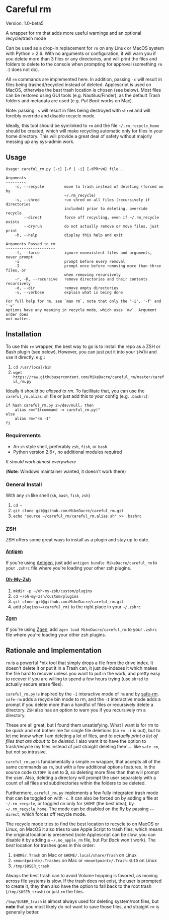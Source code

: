 # Careful rm

Version: 1.0-beta5

A wrapper for rm that adds more useful warnings and an optional recycle/trash mode

Can be used as a drop-in replacement for `rm` on any Linux or MacOS system with
Python > 2.6. With no arguments or configuration, it will warn you if you
delete more than 3 files or any directories, and will print the files and
folders to delete to the console when prompting for approval (something `rm -I`
does not do).

All `rm` commands are implemented here. In addition, passing `-c` will result
in files being trashed/recycled instead of deleted. Applescript is used on
MacOS, otherwise the best trash location is chosen (see below). Most files can
be restored using GUI tools (e.g. Nautilus/Finder), as the default Trash
folders and metadata are used (e.g. *Put Back* works on Mac).

Note: passing `-s` will result in files being destroyed with `shred` and will
forcibly override and disable recycle mode.

Ideally, this tool should be symlinked to `rm` and the file
`~/.rm_recycle_home` should be created, which will make recycling automatic
only for files in your home directory. This will provide a great deal of safety
without majorly messing up any sys-admin work.

## Usage

```
Usage: careful_rm.py [-c] [-f | -i] [-dPRrvW] file ..

Arguments
---------
    -c, --recycle         move to trash instead of deleting (forced on by
                          ~/.rm_recycle)
    -s, --shred           run shred on all files (recursively if directories
                          included) prior to deleting, override recycle
        --direct          force off recycling, even if ~/.rm_recycle exists
        --dryrun          do not actually remove or move files, just print
    -h, --help            display this help and exit

Arguments Passed to rm
----------------------
    -f, --force           ignore nonexistent files and arguments, never prompt
    -i                    prompt before every removal
    -I                    prompt once before removing more than three files, or
                          when removing recursively
    -r, -R, --recursive   remove directories and their contents recursively
    -d, --dir             remove empty directories
    -v, --verbose         explain what is being done

For full help for rm, see `man rm`, note that only the '-i', '-f' and '-v'
options have any meaning in recycle mode, which uses `mv`. Argument order does
not matter.
```

## Installation

To use this `rm` wrapper, the best way to go is to install the repo as a ZSH or
Bash plugin (see below). However, you can just put it into your `$PATH` and use
it directly. e.g.:

1. `cd /usr/local/bin`
2. `wget https://raw.githubusercontent.com/MikeDacre/careful_rm/master/careful_rm.py`

Ideally it should be *aliased to rm*. To facilitate that, you can use the
`careful_rm.alias.sh` file or just add this to your config (e.g. `.bashrc`):

    if hash careful_rm.py 2>/dev/null; then
        alias rm="$(command -v careful_rm.py)"
    else
        alias rm="rm -I"
    fi

### Requirements

- An `sh` style shell, preferably `zsh`, `fish`, or `bash`
- Python version 2.6+, no additional modules required

*It should work almost everywhere*

(**Note**: Windows maintainer wanted, it doesn't work there)

### General Install

With any `sh` like shell (`sh`, `bash`, `fish`, `zsh`)

1. `cd ~`
2. `git clone git@github.com:MikeDacre/careful_rm.git`
3. `echo "source ~/careful_rm/careful_rm.alias.sh" >> .bashrc`

### ZSH

ZSH offers some great ways to install as a plugin and stay up to date.

#### [Antigen](github.com/zsh-users/antigen)

If you're using [Antigen](github.com/zsh-users/antigen), just add
`antigen bundle MikeDacre/careful_rm` to your `.zshrc` file where you're
loading your other zsh plugins.

#### [Oh-My-Zsh](https://github.com/robbyrussell/oh-my-zsh)

1. `mkdir -p ~/oh-my-zsh/custom/plugins`
2. `cd ~/oh-my-zsh/custom/plugins`
3. `git clone git@github.com:MikeDacre/careful_rm.git`
4. add `plugins+=(careful_rm)` to the right place in your `~/.zshrc`

#### [Zgen](tarjoilija/zgen)

If you're using [Zgen](tarjoilija/zgen), add `zgen load MikeDacre/careful_rm` to your
`.zshrc` file where you're loading your other zsh plugins.

## Rationale and Implementation

`rm` is a powerful *nix tool that simply drops a file from the drive index. It
doesn't delete it or put it in a Trash can, it just de-indexes it which makes
the file hard to recover unless you want to put in the work, and pretty easy to
recover if you are willing to spend a few hours trying (use `shred` to actually
secure erase files).

`careful_rm.py` is inspired by the `-I` interactive mode of `rm` and by
[safe-rm](https://github.com/kaelzhang/shell-safe-rm). `safe-rm` adds a recycle
bin mode to rm, and the `-I` interactive mode adds a prompt if you delete more
than a handful of files or recursively delete a directory. `ZSH` also has an
option to warn you if you recursively rm a directory.

These are all great, but I found them unsatisfying. What I want is for rm to be
quick and not bother me for single file deletions (so `rm -i` is out), but to let
me know when I am deleting a lot of files, and *to actually print a list of files
that are about to be deleted*. I also want it to have the option to trash/recycle
my files instead of just straight deleting them.... like `safe-rm`, but not so
intrusive.

`careful_rm.py` is fundamentally a simple `rm` wrapper, that accepts all of the
same commands as `rm`, but with a few additional options features. In the source
code `CUTOFF` is set to **3**, so deleting more files than that will prompt the
user. Also, deleting a directory will prompt the user separately with a count of
all files and subdirectories within the folders to be deleted.

Furthermore, `careful_rm.py` implements a few fully integrated trash mode that
can be toggled on with `-c`. It can also be forced on by adding a file at
`~/.rm_recycle`, or toggled on only for `$HOME` (the best idea), by
`~/.rm_recycle_home`. The mode can be disabled on the fly by passing `--direct`,
which forces off recycle mode.

The recycle mode tries to find the best location to recycle to on MacOS or
Linux, on MacOS it also tries to use Apple Script to trash files, which means
the original location is preserved (note Applescript can be slow, you can
disable it by adding a `~/.no_apple_rm` file, but *Put Back* won't work). The
*best* location for trashes goes in this order:

1. `$HOME/.Trash` on Mac or `$HOME/.local/share/Trash` on Linux
2. `<mountpoint>/.Trashes` on Mac or `<mountpoint>/.Trash-$UID` on Linux
3. `/tmp/$USER_trash`

Always the best trash can to avoid Volume hopping is favored, as moving across
file systems is slow. If the trash does not exist, the user is prompted to
create it, they then also have the option to fall back to the root trash
(`/tmp/$USER_trash`) or just `rm` the files.

`/tmp/$USER_trash` is almost always used for deleting system/root files, but
**note** that you most likely do not want to save those files, and straight
`rm` is generally better.
